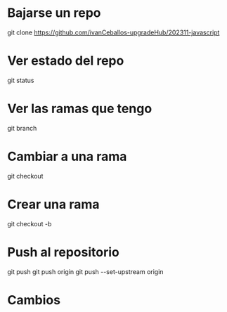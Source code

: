 # Bajarse un repo
git clone https://github.com/ivanCeballos-upgradeHub/202311-javascript

# Ver estado del repo
git status

# Ver las ramas que tengo
git branch

# Cambiar a una rama
git checkout <rama>

# Crear una rama
git checkout -b <rama>

# Push al repositorio
git push
git push origin <nombre de rama en remoto>
git push --set-upstream origin <nombre de rama en remoto>

# Cambios
